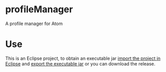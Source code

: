 # profileManager

A profile manager for Atom

# Use

This is an Eclipse project, to obtain an executable jar [import the project in Eclipse](http://help.eclipse.org/kepler/index.jsp?topic=%2Forg.eclipse.platform.doc.user%2Ftasks%2Ftasks-importproject.htm) and [export the executable jar](https://help.eclipse.org/luna/index.jsp?topic=%2Forg.eclipse.jdt.doc.user%2Ftasks%2Ftasks-37.htm) or you can download the release.
